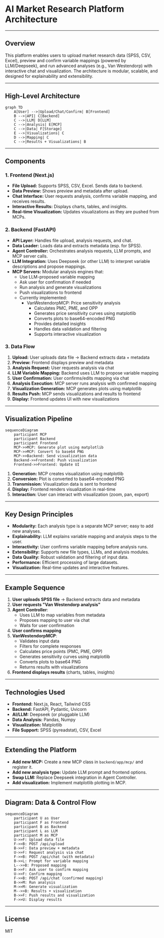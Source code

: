 # AI Market Research Platform Architecture

---

## Overview
This platform enables users to upload market research data (SPSS, CSV, Excel), preview and confirm variable mappings (powered by LLM/Deepseek), and run advanced analyses (e.g., Van Westendorp) with interactive chat and visualization. The architecture is modular, scalable, and designed for explainability and extensibility.

---

## High-Level Architecture

```mermaid
graph TD
    A[User] -->|Upload/Chat/Confirm| B[Frontend]
    B -->|API| C[Backend]
    C -->|LLM| D[LLM]
    C -->|Analysis| E[MCP]
    C -->|Data| F[Storage]
    E -->|Visualizations| C
    D -->|Mapping| C
    C -->|Results + Visualizations| B
```

---

## Components

### 1. Frontend (Next.js)
- **File Upload:** Supports SPSS, CSV, Excel. Sends data to backend.
- **Data Preview:** Shows preview and metadata after upload.
- **Chat Interface:** User requests analysis, confirms variable mapping, and receives results.
- **Interactive Results:** Displays charts, tables, and insights.
- **Real-time Visualization:** Updates visualizations as they are pushed from MCPs.

### 2. Backend (FastAPI)
- **API Layer:** Handles file upload, analysis requests, and chat.
- **Data Loader:** Loads data and extracts metadata (esp. for SPSS).
- **Agent Controller:** Orchestrates analysis requests, LLM prompts, and MCP server calls.
- **LLM Integration:** Uses Deepseek (or other LLM) to interpret variable descriptions and propose mappings.
- **MCP Servers:** Modular analysis engines that:
    - Use LLM-proposed variable mapping
    - Ask user for confirmation if needed
    - Run analysis and generate visualizations
    - Push visualizations to frontend
    - Currently implemented:
        - VanWestendorpMCP: Price sensitivity analysis
            - Calculates PMC, PME, and OPP
            - Generates price sensitivity curves using matplotlib
            - Converts plots to base64-encoded PNG
            - Provides detailed insights
            - Handles data validation and filtering
            - Supports interactive visualization

### 3. Data Flow
1. **Upload:** User uploads data file → Backend extracts data + metadata
2. **Preview:** Frontend displays preview and metadata
3. **Analysis Request:** User requests analysis via chat
4. **LLM Variable Mapping:** Backend uses LLM to propose variable mapping
5. **User Confirmation:** User confirms/edits mapping via chat
6. **Analysis Execution:** MCP server runs analysis with confirmed mapping
7. **Visualization Generation:** MCP generates plots using matplotlib
8. **Results Push:** MCP sends visualizations and results to frontend
9. **Display:** Frontend updates UI with new visualizations

---

## Visualization Pipeline

```mermaid
sequenceDiagram
    participant MCP
    participant Backend
    participant Frontend
    MCP->>MCP: Generate plot using matplotlib
    MCP->>MCP: Convert to base64 PNG
    MCP->>Backend: Send visualization data
    Backend->>Frontend: Push visualization
    Frontend->>Frontend: Update UI
```

1. **Generation:** MCP creates visualization using matplotlib
2. **Conversion:** Plot is converted to base64-encoded PNG
3. **Transmission:** Visualization data is sent to frontend
4. **Display:** Frontend renders visualization in real-time
5. **Interaction:** User can interact with visualization (zoom, pan, export)

---

## Key Design Principles
- **Modularity:** Each analysis type is a separate MCP server; easy to add new analyses.
- **Explainability:** LLM explains variable mapping and analysis steps to the user.
- **Interactivity:** User confirms variable mapping before analysis runs.
- **Extensibility:** Supports new file types, LLMs, and analysis modules.
- **Data Quality:** Robust validation and filtering of input data.
- **Performance:** Efficient processing of large datasets.
- **Visualization:** Real-time updates and interactive features.

---

## Example Sequence
1. **User uploads SPSS file** → Backend extracts data and metadata
2. **User requests "Van Westendorp analysis"**
3. **Agent Controller**:
    - Uses LLM to map variables from metadata
    - Proposes mapping to user via chat
    - Waits for user confirmation
4. **User confirms mapping**
5. **VanWestendorpMCP**:
    - Validates input data
    - Filters for complete responses
    - Calculates price points (PMC, PME, OPP)
    - Generates sensitivity curves using matplotlib
    - Converts plots to base64 PNG
    - Returns results with visualizations
6. **Frontend displays results** (charts, tables, insights)

---

## Technologies Used
- **Frontend:** Next.js, React, Tailwind CSS
- **Backend:** FastAPI, Pydantic, Uvicorn
- **AI/LLM:** Deepseek (or pluggable LLM)
- **Data Analysis:** Pandas, Numpy
- **Visualization:** Matplotlib
- **File Support:** SPSS (pyreadstat), CSV, Excel

---

## Extending the Platform
- **Add new MCP:** Create a new MCP class in `backend/app/mcp/` and register it.
- **Add new analysis type:** Update LLM prompt and frontend options.
- **Swap LLM:** Replace Deepseek integration in Agent Controller.
- **Add visualization:** Implement matplotlib plotting in MCP.

---

## Diagram: Data & Control Flow

```mermaid
sequenceDiagram
    participant U as User
    participant F as Frontend
    participant B as Backend
    participant L as LLM
    participant M as MCP
    U->>F: Upload data file
    F->>B: POST /api/upload
    B->>F: Data preview + metadata
    U->>F: Request analysis via chat
    F->>B: POST /api/chat (with metadata)
    B->>L: Prompt for variable mapping
    L-->>B: Proposed mapping
    B->>F: Ask user to confirm mapping
    U->>F: Confirm mapping
    F->>B: POST /api/chat (confirmed mapping)
    B->>M: Run analysis
    M->>M: Generate visualization
    M-->>B: Results + visualization
    B->>F: Push results and visualization
    F->>U: Display results
```

---

## License
MIT 